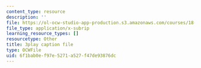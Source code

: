```yaml
---
content_type: resource
description: ''
file: https://ol-ocw-studio-app-production.s3.amazonaws.com/courses/18-06sc-linear-algebra-fall-2011/6f1bab0ef97e5271a527f47de93876dc_4PnArrxCZLE.vtt
file_type: application/x-subrip
learning_resource_types: []
resourcetype: Other
title: 3play caption file
type: OCWFile
uid: 6f1bab0e-f97e-5271-a527-f47de93876dc
---
```

